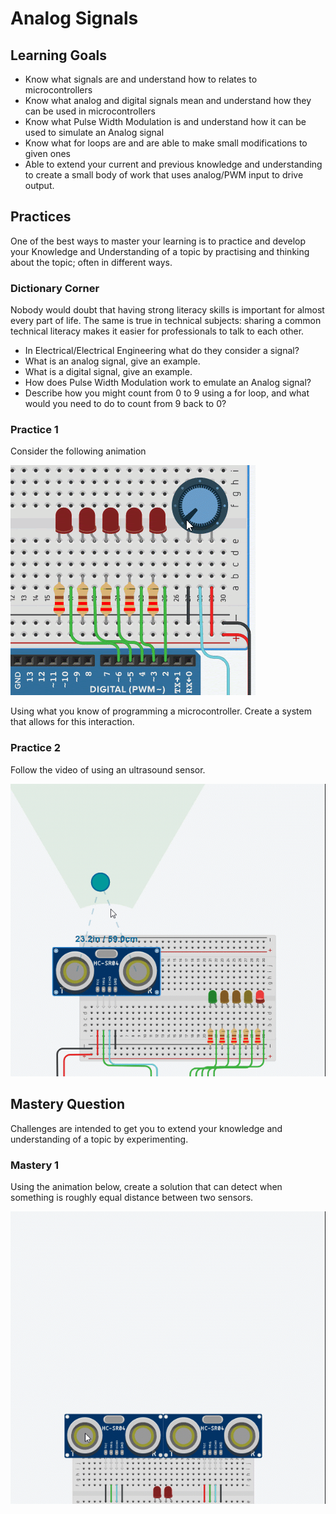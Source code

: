 # Analog Signals

## Learning Goals 

* Know what signals are and understand how to relates to microcontrollers 
* Know what analog and digital signals mean and understand how they can be used in microcontrollers
* Know what Pulse Width Modulation is and understand how it can be used to simulate an Analog signal
* Know what for loops are and are able to make small modifications to given ones 
* Able to extend your current and previous knowledge and understanding to create a small body of work that uses analog/PWM input to drive output. 

## Practices 
One of the best ways to master your learning is to practice and develop your Knowledge and Understanding of a topic by practising and thinking about the topic; often in different ways.

### Dictionary Corner
Nobody would doubt that having strong literacy skills is important for almost every part of life. The same is true in technical subjects: sharing a common technical literacy makes it easier for professionals to talk to each other. 

* In Electrical/Electrical Engineering what do they consider a signal? 
* What is an analog signal, give an example. 
* What is a digital signal, give an example. 
* How does Pulse Width Modulation work to emulate an Analog signal? 
* Describe how you might count from 0 to 9 using a for loop, and what would you need to do to count from 9 back to 0? 

### Practice 1

Consider the following animation

![](analogChallege.gif)

Using what you know of programming a microcontroller. Create a system that allows for this interaction.

### Practice 2

Follow the video of using an ultrasound sensor. 

![](distanceSensor.gif)


## Mastery Question

Challenges are intended to get you to extend your knowledge and understanding of a topic by experimenting. 

### Mastery 1
Using the animation below, create a solution that can detect when something is roughly equal distance between two sensors. 

![](findTheCentre.gif)
